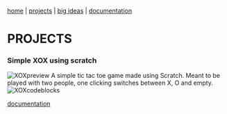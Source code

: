[home](https://sanduran.github.io) | [projects](https://sanduran.github.io/projects) | [big ideas](https://sanduran.github.io/big_ideas) | [documentation](https://sanduran.github.io/documentation)

# PROJECTS
### Simple XOX using scratch
![XOXpreview](https://sanduran.github.io/assets/scratchXOX/XOXpreview.gif)
A simple tic tac toe game made using Scratch.
Meant to be played with two people, one clicking switches between X, O and empty.
![XOXcodeblocks](https://sanduran.github.io/assets/scratchXOX/XOXcodeblocks.png)

[documentation](documentation/scratchXOX.md)
